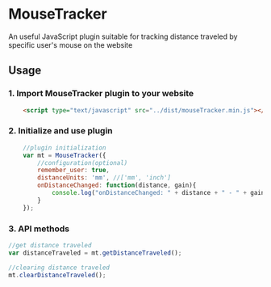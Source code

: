 # MouseTracker
An useful JavaScript plugin suitable for tracking distance traveled by specific user's mouse on the website

## Usage

### 1. Import MouseTracker plugin to your website

```html
	<script type="text/javascript" src="../dist/mouseTracker.min.js"></script>
```

### 2. Initialize and use plugin

```javascript
	//plugin initialization			
	var mt = MouseTracker({
		//configuration(optional)
		remember_user: true,
		distanceUnits: 'mm', //['mm', 'inch']
		onDistanceChanged: function(distance, gain){
			console.log("onDistanceChanged: " + distance + " - " + gain);
		}
	});	
```

### 3. API methods

```javascript
//get distance traveled
var distanceTraveled = mt.getDistanceTraveled();

//clearing distance traveled
mt.clearDistanceTraveled();
```

